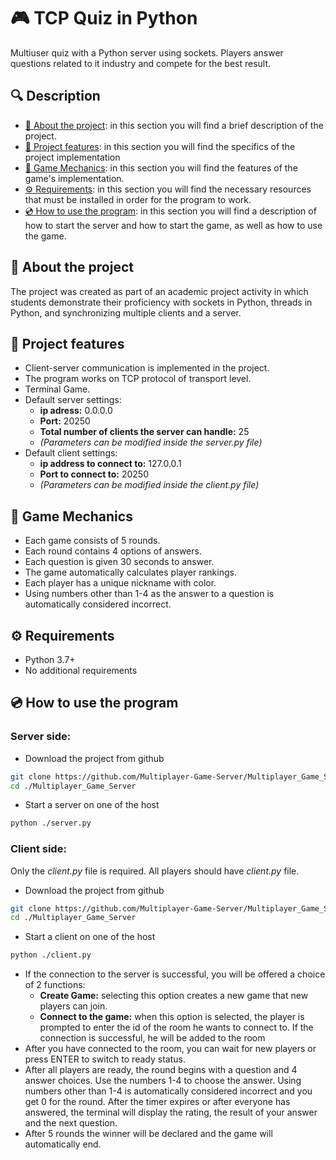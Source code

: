 # 🎮 TCP Quiz in Python

Multiuser quiz with a Python server using sockets. Players answer questions related to it industry and compete for the best result.
## 🔍 Description
- [📄 About the project](#-about-the-project): in this section you will find a brief description of the project.
- [🚀 Project features](#-project-features): in this section you will find the specifics of the project implementation 
- [🎯 Game Mechanics](#-game-mechanics): in this section you will find the features of the game's implementation.
- [⚙️ Requirements](#%EF%B8%8F-requirements): in this section you will find the necessary resources that must be installed in order for the program to work.
- [💿 How to use the program](#-how-to-use-the-program): in this section you will find a description of how to start the server and how to start the game, as well as how to use the game.

## 📄 About the project
The project was created as part of an academic project activity in which students demonstrate their proficiency with sockets in Python, threads in Python, and synchronizing multiple clients and a server.

## 🚀 Project features
- Client-server communication is implemented in the project.
- The program works on TCP protocol of transport level.
- Terminal Game.
- Default server settings:
    - **ip adress:** 0.0.0.0
    - **Port:** 20250
    - **Total number of clients the server can handle:** 25
    - *(Parameters can be modified inside the server.py file)*
- Default client settings:
    - **ip address to connect to:** 127.0.0.1
    - **Port to connect to:** 20250
    - *(Parameters can be modified inside the client.py file)*
      
## 🎯 Game Mechanics
- Each game consists of 5 rounds.
- Each round contains 4 options of answers.
- Each question is given 30 seconds to answer.
- The game automatically calculates player rankings.
- Each player has a unique nickname with color.
- Using numbers other than 1-4 as the answer to a question is automatically considered incorrect.
  
## ⚙️ Requirements
- Python 3.7+
- No additional requirements 

## 💿 How to use the program
### Server side:
- Download the project from github
```bash
git clone https://github.com/Multiplayer-Game-Server/Multiplayer_Game_Server.git
cd ./Multiplayer_Game_Server
```
- Start a server on one of the host
```bash
python ./server.py
```

### Client side:
Only the *client.py* file is required.
All players should have *client.py* file.
- Download the project from github
```bash
git clone https://github.com/Multiplayer-Game-Server/Multiplayer_Game_Server.git
cd ./Multiplayer_Game_Server
```
- Start a client on one of the host
```bash
python ./client.py
```
- If the connection to the server is successful, you will be offered a choice of 2 functions: 
    * **Create Game:** selecting this option creates a new game that new players can join.
    * **Connect to the game:** when this option is selected, the player is prompted to enter the id of the room he wants to connect to. If the connection is successful, he will be added to the room
- After you have connected to the room, you can wait for new players or press ENTER to switch to ready status. 
- After all players are ready, the round begins with a question and 4 answer choices. Use the numbers 1-4 to choose the answer. Using numbers other than 1-4 is automatically considered incorrect and you get 0 for the round. After the timer expires or after everyone has answered, the terminal will display the rating, the result of your answer and the next question. 
- After 5 rounds the winner will be declared and the game will automatically end.
